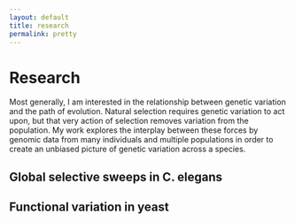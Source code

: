 ```yaml
---
layout: default
title: research
permalink: pretty
---
```


# Research

Most generally, I am interested in the relationship between genetic variation and the path of evolution. Natural selection requires genetic variation to act upon, but that very action of selection removes variation from the population. My work explores the interplay between these forces by genomic data from many individuals and multiple populations in order to create an unbiased picture of genetic variation across a species.

## Global selective sweeps in <span class='species'>C. elegans</span>

## Functional variation in yeast